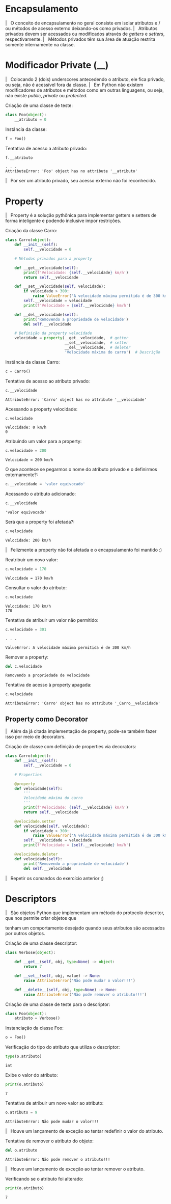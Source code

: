 # Encapsulamento

|   O conceito de encapsulamento no geral consiste em isolar atributos e
  / ou métodos de acesso externo deixando-os como privados.
|   Atributos privados devem ser acessados ou modificados através de
  *getters* e *setters*, respectivamente.
|   Métodos privados têm sua área de atuação restrita somente
  internamente na classe.

# Modificador Private (\_\_)

|   Colocando 2 (dois) underscores antecedendo o atributo, ele fica
  privado, ou seja, não é acessível fora da classe.
|   Em Python não existem modificadores de atributos e métodos como em
  outras linguagens, ou seja, não existe *public*, *private* ou
  *protected*.

Criação de uma classe de teste:

``` python
class Foo(object):
    __atributo = 0
```

Instância da classe:

``` python
f = Foo()
```

Tentativa de acesso a atributo privado:

``` python
f.__atributo
```

``` console
. . .
AttributeError: 'Foo' object has no attribute '__atributo'
```

|   Por ser um atributo privado, seu acesso externo não foi reconhecido.

# Property

|   Property é a solução pythônica para implementar getters e setters de
  forma inteligente e podendo inclusive impor restrições.

Criação da classe Carro:

``` python
class Carro(object):
    def __init__(self):
        self.__velocidade = 0

    # Métodos privados para a property

    def __get__velocidade(self):
        print(f'Velocidade: {self.__velocidade} km/h')
        return self.__velocidade

    def __set__velocidade(self, velocidade):
        if velocidade > 300:
            raise ValueError('A velocidade máxima permitida é de 300 km/h')        
        self.__velocidade = velocidade
        print(f'Velocidade = {self.__velocidade} km/h')

    def __del__velocidade(self):
        print('Removendo a propriedade de velocidade')
        del self.__velocidade

    # Definição da property velocidade
    velocidade = property(__get__velocidade,  # getter
                          __set__velocidade,  # setter
                          __del__velocidade,  # deleter
                          'Velocidade máxima do carro')  # Descrição
```

Instância da classe Carro:

``` python
c = Carro()
```

Tentativa de acesso ao atributo privado:

``` python
c.__velocidade
```

``` console
AttributeError: 'Carro' object has no attribute '__velocidade'
```

Acessando a property velocidade:

``` python
c.velocidade
```

``` console
Velocidade: 0 km/h
0
```

Atribuindo um valor para a property:

``` python
c.velocidade = 200
```

``` console
Velocidade = 200 km/h
```

O que acontece se pegarmos o nome do atributo privado e o definirmos
externamente?:

``` python
c.__velocidade = 'valor equivocado'
```

Acessando o atributo adicionado:

``` python
c.__velocidade                                                                                                                                                                                            
```

``` console
'valor equivocado'
```

Será que a property foi afetada?:

``` python
c.velocidade
```

``` console
Velocidade: 200 km/h
```

|   Felizmente a property não foi afetada e o encapsulamento foi mantido
  :)

Reatribuir um novo valor:

``` python
c.velocidade = 170                                                                                                                                                                                        
```

``` console
Velocidade = 170 km/h
```

Consultar o valor do atributo:

``` python
c.velocidade
```

``` console
Velocidade: 170 km/h
170    
```

Tentativa de atribuir um valor não permitido:

``` python
c.velocidade = 301
```

``` console
. . .

ValueError: A velocidade máxima permitida é de 300 km/h
```

Remover a property:

``` python
del c.velocidade
```

``` console
Removendo a propriedade de velocidade
```

Tentativa de acesso à property apagada:

``` python
c.velocidade
```

``` console
AttributeError: 'Carro' object has no attribute '_Carro__velocidade'
```

## Property como Decorator

|   Além da já citada implementação de property, pode-se também fazer
  isso por meio de decorators.

Criação de classe com definição de properties via decorators:

``` python
class Carro(object):
    def __init__(self):
        self.__velocidade = 0

    # Properties    

    @property 
    def velocidade(self):
        '''
        Velocidade máxima do carro
        '''
        print(f'Velocidade: {self.__velocidade} km/h')
        return self.__velocidade

    @velocidade.setter    
    def velocidade(self, velocidade):
        if velocidade > 300:
            raise ValueError('A velocidade máxima permitida é de 300 km/h')        
        self.__velocidade = velocidade
        print(f'Velocidade = {self.__velocidade} km/h')

    @velocidade.deleter   
    def velocidade(self):
        print('Removendo a propriedade de velocidade')
        del self.__velocidade
```

|   Repetir os comandos do exercício anterior ;)

# Descriptors

|   São objetos Python que implementam um método do protocolo descritor,
  que nos permite criar objetos que

tenham um comportamento desejado quando seus atributos são acessados por
outros objetos.

Criação de uma classe descriptor:

``` python
class Verbose(object):

    def __get__(self, obj, type=None) -> object:
        return 7

    def __set__(self, obj, value) -> None:
        raise AttributeError('Não pode mudar o valor!!!')

    def __delete__(self, obj, type=None) -> None:
        raise AttributeError('Não pode remover o atributo!!!')
```

Criação de uma classe de teste para o descriptor:

``` python
class Foo(object):
    atributo = Verbose()
```

Instanciação da classe Foo:

``` python
o = Foo()
```

Verificação do tipo do atributo que utiliza o descriptor:

``` python
type(o.atributo)                                                                                                                                                                                           
```

``` console
int
```

Exibe o valor do atributo:

``` python
print(o.atributo)                                                                                                                                                                                          
```

``` console
7
```

Tentativa de atribuir um novo valor ao atributo:

``` python
o.atributo = 9
```

``` console
AttributeError: Não pode mudar o valor!!!
```

|   Houve um lançamento de exceção ao tentar redefinir o valor do
  atributo.

Tentativa de remover o atributo do objeto:

``` python
del o.atributo
```

``` console
AttributeError: Não pode remover o atributo!!!
```

|   Houve um lançamento de exceção ao tentar remover o atributo.

Verificando se o atributo foi alterado:

``` python
print(o.atributo)
```

``` console
7
```
